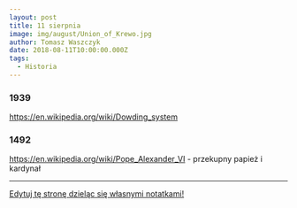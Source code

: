 ```yaml
---
layout: post
title: 11 sierpnia
image: img/august/Union_of_Krewo.jpg
author: Tomasz Waszczyk
date: 2018-08-11T10:00:00.000Z
tags:
  - Historia
---
```


### 1939

https://en.wikipedia.org/wiki/Dowding_system

### 1492

https://en.wikipedia.org/wiki/Pope_Alexander_VI - przekupny papież i kardynał

---

<a href="https://github.com/TomaszWaszczyk/historia.waszczyk.com/edit/master/src/content/august-11.md" target="_blank">Edytuj tę stronę dzieląc się własnymi notatkami!</a>

